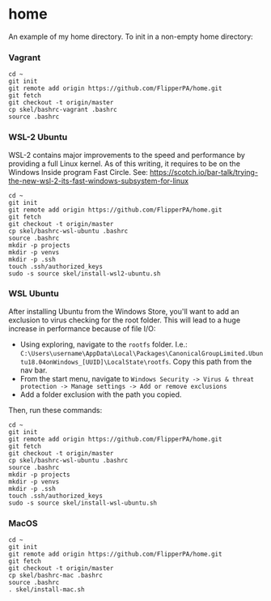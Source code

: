 # home
An example of my home directory. To init in a non-empty home directory:

### Vagrant
```
cd ~
git init
git remote add origin https://github.com/FlipperPA/home.git
git fetch
git checkout -t origin/master
cp skel/bashrc-vagrant .bashrc
source .bashrc
```

### WSL-2 Ubuntu

WSL-2 contains major improvements to the speed and performance by providing a full Linux kernel. As of this writing, it requires to be on the Windows Inside program Fast Circle. See: https://scotch.io/bar-talk/trying-the-new-wsl-2-its-fast-windows-subsystem-for-linux

```
cd ~
git init
git remote add origin https://github.com/FlipperPA/home.git
git fetch
git checkout -t origin/master
cp skel/bashrc-wsl-ubuntu .bashrc
source .bashrc
mkdir -p projects
mkdir -p venvs
mkdir -p .ssh
touch .ssh/authorized_keys
sudo -s source skel/install-wsl2-ubuntu.sh
```

### WSL Ubuntu

After installing Ubuntu from the Windows Store, you'll want to add an exclusion to virus checking for the root folder. This will lead to a huge increase in performance because of file I/O:

* Using exploring, navigate to the `rootfs` folder. I.e.: `C:\Users\username\AppData\Local\Packages\CanonicalGroupLimited.Ubuntu18.04onWindows_[UUID]\LocalState\rootfs`. Copy this path from the nav bar.
* From the start menu, navigate to `Windows Security -> Virus & threat protection -> Manage settings -> Add or remove exclusions`
* Add a folder exclusion with the path you copied.

Then, run these commands:

```
cd ~
git init
git remote add origin https://github.com/FlipperPA/home.git
git fetch
git checkout -t origin/master
cp skel/bashrc-wsl-ubuntu .bashrc
source .bashrc
mkdir -p projects
mkdir -p venvs
mkdir -p .ssh
touch .ssh/authorized_keys
sudo -s source skel/install-wsl-ubuntu.sh
```

### MacOS
```
cd ~
git init
git remote add origin https://github.com/FlipperPA/home.git
git fetch
git checkout -t origin/master
cp skel/bashrc-mac .bashrc
source .bashrc
. skel/install-mac.sh
```
